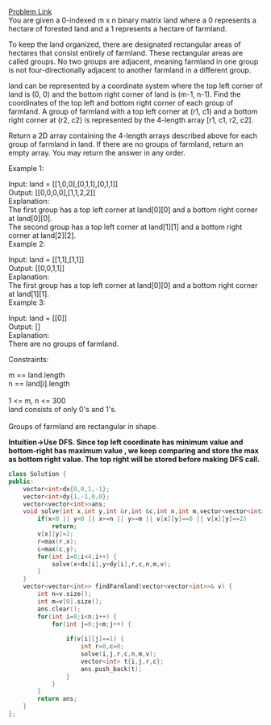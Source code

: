 [Problem Link](https://leetcode.com/problems/find-all-groups-of-farmland/description/?envType=daily-question&envId=2024-04-20)<br>
You are given a 0-indexed m x n binary matrix land where a 0 represents a hectare of forested land and a 1 represents a hectare of farmland.

To keep the land organized, there are designated rectangular areas of hectares that consist entirely of farmland. These rectangular areas are called groups. No two groups are adjacent, meaning farmland in one group is not four-directionally adjacent to another farmland in a different group.<br>

land can be represented by a coordinate system where the top left corner of land is (0, 0) and the bottom right corner of land is (m-1, n-1). Find the coordinates of the top left and bottom right corner of each group of farmland. A group of farmland with a top left corner at (r1, c1) and a bottom right corner at (r2, c2) is represented by the 4-length array [r1, c1, r2, c2].<br>

Return a 2D array containing the 4-length arrays described above for each group of farmland in land. If there are no groups of farmland, return an empty array. You may return the answer in any order.<br>

 

Example 1:<br>


Input: land = [[1,0,0],[0,1,1],[0,1,1]]<br>
Output: [[0,0,0,0],[1,1,2,2]]<br>
Explanation:<br>
The first group has a top left corner at land[0][0] and a bottom right corner at land[0][0].<br>
The second group has a top left corner at land[1][1] and a bottom right corner at land[2][2].<br>
Example 2:<br>


Input: land = [[1,1],[1,1]]<br>
Output: [[0,0,1,1]]<br>
Explanation:<br>
The first group has a top left corner at land[0][0] and a bottom right corner at land[1][1].<br>
Example 3:<br>


Input: land = [[0]]<br>
Output: []<br>
Explanation:<br>
There are no groups of farmland.<br>
 

Constraints:<br>

m == land.length<br>
n == land[i].length<br><br>
1 <= m, n <= 300<br>
land consists of only 0's and 1's.<br><br>
Groups of farmland are rectangular in shape.

__Intuition->Use DFS. Since top left coordinate has minimum value and bottom-right has maximum value , we keep comparing and store the max as bottom right value. The top right will be stored before making DFS call.__

```C++
class Solution {
public:
    vector<int>dx{0,0,1,-1};
    vector<int>dy{1,-1,0,0};
    vector<vector<int>>ans;
    void solve(int x,int y,int &r,int &c,int n,int m,vector<vector<int>>& v) {
        if(x<0 || y<0 || x>=n || y>=m || v[x][y]==0 || v[x][y]==2)
            return;
        v[x][y]=2;
        r=max(r,x);
        c=max(c,y);
        for(int i=0;i<4;i++) {
            solve(x+dx[i],y+dy[i],r,c,n,m,v);
        }
    }
    vector<vector<int>> findFarmland(vector<vector<int>>& v) {
        int n=v.size();
        int m=v[0].size();
        ans.clear();
        for(int i=0;i<n;i++) {
            for(int j=0;j<m;j++) {
                
                if(v[i][j]==1) {
                    int r=0,c=0;
                    solve(i,j,r,c,n,m,v);
                    vector<int> t{i,j,r,c};
                    ans.push_back(t);
                }
            }
        } 
        return ans;
    }
};
```

